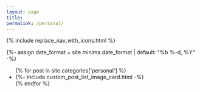 ```yaml
---
layout: page
title: 
permalink: /personal/
---
```


{% include replace_nav_with_icons.html %}

{%- assign date_format = site.minima.date_format | default: "%b %-d, %Y" -%}
<ul class="post-list">
{% for post in site.categories['personal'] %}
      <li>
    {%- include custom_post_list_image_card.html -%}
    </li>
{% endfor %}
</ul>
